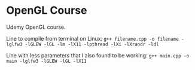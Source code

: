 # OpenGL Course

Udemy OpenGL course.

Line to compile from terminal on Linux: `g++ filename.cpp -o filename -lglfw3 -lGLEW -lGL -lm -lX11 -lpthread -lXi -lXrandr -ldl`

Line with less parameters that I also found to be working: `g++ main.cpp -o main -lglfw3 -lGLEW -lGL -lX11`